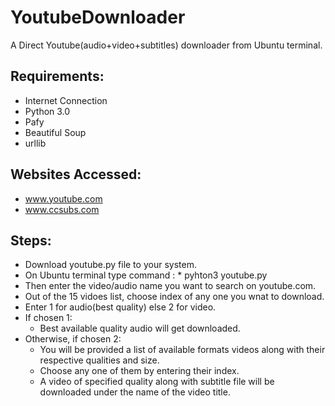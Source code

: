 # YoutubeDownloader
A  Direct Youtube(audio+video+subtitles) downloader from Ubuntu terminal.

## Requirements:
* Internet Connection
* Python 3.0
* Pafy
* Beautiful Soup
* urllib

## Websites Accessed:
* www.youtube.com
* www.ccsubs.com

## Steps:
* Download youtube.py file to your system.
* On Ubuntu terminal type command : 
        * pyhton3 youtube.py
* Then enter the video/audio name you want to  search on youtube.com.
* Out of the 15 vidoes list, choose index of any one you wnat to download.
* Enter 1 for audio(best quality) else 2 for video.
* If chosen 1:
    * Best available quality audio will get downloaded.
* Otherwise, if chosen 2:
   * You will be provided a list of available formats videos along with their respective qualities and size.
   * Choose any one of them by entering their index.
   * A video of specified quality along with subtitle file will be downloaded under the name of the video title.
